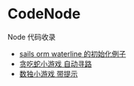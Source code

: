 # CodeNode
Node 代码收录

- [sails orm waterline 的初始化例子](./sails/waterline_init/README.md)
- [贪吃蛇小游戏 自动寻路](./snake/README.md)
- [数独小游戏 带提示](./Sudoku/README.md)
